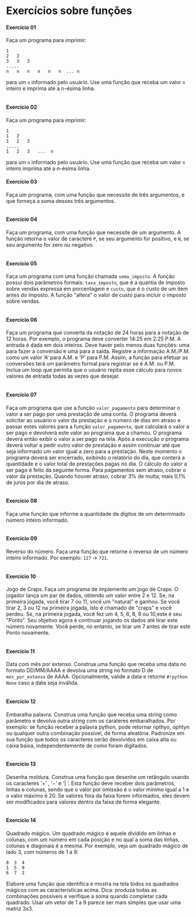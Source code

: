 # Exercícios sobre funções

#### Exercício 01

Faça um programa para imprimir:

```
1
2   2
3   3   3
.....
n   n   n   n   n   n  ... n
```

para um `n` informado pelo usuário. Use uma função que receba um valor `n` inteiro e imprima até a n-ésima linha.

```pyodide
```

#### Exercício 02

Faça um programa para imprimir:

```
1
1   2
1   2   3
.....
1   2   3   ...  n
```

para um `n` informado pelo usuário. Use uma função que receba um valor `n` inteiro imprima até a n-ésima linha.


#### Exercício 03

Faça um programa, com uma função que necessite de três argumentos, e que forneça a soma desses três argumentos.

```pyodide
```

#### Exercício 04

Faça um programa, com uma função que necessite de um argumento. A função retorna o valor de caractere `P`, se seu argumento for positivo, e `N`, se seu argumento for zero ou negativo.

```pyodide
```

#### Exercício 05

Faça um programa com uma função chamada `soma_imposto`. A função possui dois parâmetros formais: `taxa_imposto`, que é a quantia de imposto sobre vendas expressa em porcentagem e `custo`, que é o custo de um item antes do imposto. A função "altera" o valor de custo para incluir o imposto sobre vendas.

```pyodide
```

#### Exercício 06

Faça um programa que converta da notação de 24 horas para a notação de 12 horas. Por exemplo, o programa deve converter 14:25 em 2:25 P.M. A entrada é dada em dois inteiros. Deve haver pelo menos duas funções: uma para fazer a conversão e uma para a saída. Registre a informação A.M./P.M. como um valor ‘A’ para A.M. e ‘P’ para P.M. Assim, a função para efetuar as conversões terá um parâmetro formal para registrar se é A.M. ou P.M. Inclua um loop que permita que o usuário repita esse cálculo para novos valores de entrada todas as vezes que desejar.

```pyodide
```

#### Exercício 07

Faça um programa que use a função `valor_pagamento` para determinar o valor a ser pago por uma prestação de uma conta. O programa deverá solicitar ao usuário o valor da prestação e o número de dias em atraso e passar estes valores para a função `valor_pagamento`, que calculará o valor a ser pago e devolverá este valor ao programa que a chamou. O programa deverá então exibir o valor a ser pago na tela. Após a execução o programa deverá voltar a pedir outro valor de prestação e assim continuar até que seja informado um valor igual a zero para a prestação. Neste momento o programa deverá ser encerrado, exibindo o relatório do dia, que conterá a quantidade e o valor total de prestações pagas no dia. O cálculo do valor a ser pago é feito da seguinte forma. Para pagamentos sem atraso, cobrar o valor da prestação. Quando houver atraso, cobrar 3% de multa, mais 0,1% de juros por dia de atraso.

```pyodide
```

#### Exercício 08

Faça uma função que informe a quantidade de dígitos de um determinado número inteiro informado.

```pyodide
```

#### Exercício 09

Reverso do número. Faça uma função que retorne o reverso de um número inteiro informado. Por exemplo: `127` -> `721`.

```pyodide
```

#### Exercício 10

Jogo de Craps. Faça um programa de implemente um jogo de Craps. O jogador lança um par de dados, obtendo um valor entre 2 e 12. Se, na primeira jogada, você tirar 7 ou 11, você um "natural" e ganhou. Se você tirar 2, 3 ou 12 na primeira jogada, isto é chamado de "craps" e você perdeu. Se, na primeira jogada, você fez um 4, 5, 6, 8, 9 ou 10,este é seu "Ponto". Seu objetivo agora é continuar jogando os dados até tirar este número novamente. Você perde, no entanto, se tirar um 7 antes de tirar este Ponto novamente.

```pyodide
```

#### Exercício 11

Data com mês por extenso. Construa uma função que receba uma data no formato DD/MM/AAAA e devolva uma string no formato D de `mes_por_extenso` de AAAA. Opcionalmente, valide a data e retorne `#!python None` caso a data seja inválida.

```pyodide
```

#### Exercício 12

Embaralha palavra. Construa uma função que receba uma string como parâmetro e devolva outra string com os carateres embaralhados. Por exemplo: se função receber a palavra python, pode retornar npthyo, ophtyn ou qualquer outra combinação possível, de forma aleatória. Padronize em sua função que todos os caracteres serão devolvidos em caixa alta ou caixa baixa, independentemente de como foram digitados.

```pyodide
```

#### Exercício 13

Desenha moldura. Construa uma função que desenhe um retângulo usando os caracteres ‘+’ , ‘−’ e ‘| ‘. Esta função deve receber dois parâmetros, linhas e colunas, sendo que o valor por omissão é o valor mínimo igual a 1 e o valor máximo é 20. Se valores fora da faixa forem informados, eles devem ser modificados para valores dentro da faixa de forma elegante.

```pyodide
```

#### Exercício 14

Quadrado mágico. Um quadrado mágico é aquele dividido em linhas e colunas, com um número em cada posição e no qual a soma das linhas, colunas e diagonais é a mesma. Por exemplo, veja um quadrado mágico de lado 3, com números de 1 a 9:

```
8  3  4
1  5  9
6  7  2
```

Elabore uma função que identifica e mostra na tela todos os quadrados mágicos com as características acima. Dica: produza todas as combinações possíveis e verifique a soma quando completar cada quadrado. Usar um vetor de 1 a 9 parece ser mais simples que usar uma matriz 3x3.

```pyodide
```
